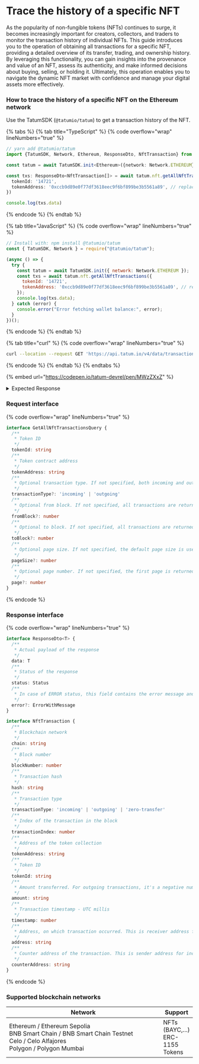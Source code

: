 # Trace the history of a specific NFT

As the popularity of non-fungible tokens (NFTs) continues to surge, it becomes increasingly important for creators, collectors, and traders to monitor the transaction history of individual NFTs. This guide introduces you to the operation of obtaining all transactions for a specific NFT, providing a detailed overview of its transfer, trading, and ownership history. By leveraging this functionality, you can gain insights into the provenance and value of an NFT, assess its authenticity, and make informed decisions about buying, selling, or holding it. Ultimately, this operation enables you to navigate the dynamic NFT market with confidence and manage your digital assets more effectively.

### How to trace the history of a specific NFT on the Ethereum network

Use the TatumSDK (`@tatumio/tatum`) to get a transaction history of the NFT.

{% tabs %}
{% tab title="TypeScript" %}
{% code overflow="wrap" lineNumbers="true" %}
```typescript
// yarn add @tatumio/tatum
import {TatumSDK, Network, Ethereum, ResponseDto, NftTransaction} from '@tatumio/tatum'

const tatum = await TatumSDK.init<Ethereum>({network: Network.ETHEREUM})

const txs: ResponseDto<NftTransaction[]> = await tatum.nft.getAllNftTransactions({
  tokenId: '14721',
  tokenAddress: '0xccb9d89e0f77df3618eec9f6bf899be3b5561a89', // replace with your collection
})

console.log(txs.data)
```
{% endcode %}
{% endtab %}

{% tab title="JavaScript" %}
{% code overflow="wrap" lineNumbers="true" %}
```javascript
// Install with: npm install @tatumio/tatum
const { TatumSDK, Network } = require("@tatumio/tatum");

(async () => {
  try {
    const tatum = await TatumSDK.init({ network: Network.ETHEREUM });
    const txs = await tatum.nft.getAllNftTransactions({
      tokenId: '14721',
      tokenAddress: '0xccb9d89e0f77df3618eec9f6bf899be3b5561a89', // replace with your collection
    });
    console.log(txs.data);
  } catch (error) {
    console.error("Error fetching wallet balance:", error);
  }
})();
```
{% endcode %}
{% endtab %}

{% tab title="curl" %}
{% code overflow="wrap" lineNumbers="true" %}
```bash
curl --location --request GET 'https://api.tatum.io/v4/data/transactions?tokenAddress=0xccb9d89e0f77df3618eec9f6bf899be3b5561a89&tokenId=14721&chain=ethereum'
```
{% endcode %}
{% endtab %}
{% endtabs %}

{% embed url="https://codepen.io/tatum-devrel/pen/MWzZXxZ" %}

<details>

<summary>Expected Response</summary>

<pre class="language-json5"><code class="lang-json5"><strong>[
</strong>  {
    "chain": "ethereum-mainnet",
    "hash": "0xbbac7d1a2196c5148958bcf4ef05658f8220ca3f0ce1ff6ae9e87f67b9c940c5",
    "address": "0x727ea45b2eb6abb2badd3dc7106d146e0dc0450d",
    "blockNumber": 14568283,
    "transactionIndex": 34,
    "transactionType": "nft",
    "transactionSubtype": "incoming",
    "amount": "1",
    "timestamp": 1649733396000,
    "tokenId": "14721",
    "tokenAddress": "0xccb9d89e0f77df3618eec9f6bf899be3b5561a89",
    "counterAddress": "0x0000000000000000000000000000000000000000"
  },
  {
    "chain": "ethereum-mainnet",
    "hash": "0xbbac7d1a2196c5148958bcf4ef05658f8220ca3f0ce1ff6ae9e87f67b9c940c5",
    "address": "0x0000000000000000000000000000000000000000",
    "blockNumber": 14568283,
    "transactionIndex": 34,
    "transactionType": "nft",
    "transactionSubtype": "outgoing",
    "amount": "-1",
    "timestamp": 1649733396000,
    "tokenId": "14721",
    "tokenAddress": "0xccb9d89e0f77df3618eec9f6bf899be3b5561a89",
    "counterAddress": "0x727ea45b2eb6abb2badd3dc7106d146e0dc0450d"
  }
]
</code></pre>

</details>

### Request interface

{% code overflow="wrap" lineNumbers="true" %}
```typescript
interface GetAllNftTransactionsQuery {
  /**
   * Token ID
   */
  tokenId: string
  /**
   * Token contract address
   */
  tokenAddress: string
  /**
   * Optional transaction type. If not specified, both incoming and outgoing transactions are returned.
   */
  transactionType?: 'incoming' | 'outgoing'
  /**
   * Optional from block. If not specified, all transactions are returned from the beginning of the blockchain.
   */
  fromBlock?: number
  /**
   * Optional to block. If not specified, all transactions are returned up till now.
   */
  toBlock?: number
  /**
   * Optional page size. If not specified, the default page size is used, which is 10.
   */
  pageSize?: number
  /**
   * Optional page number. If not specified, the first page is returned.
   */
  page?: number
}
```
{% endcode %}

### Response interface

{% code overflow="wrap" lineNumbers="true" %}
```typescript
interface ResponseDto<T> {
  /**
   * Actual payload of the response
   */
  data: T
  /**
   * Status of the response
   */
  status: Status
  /**
   * In case of ERROR status, this field contains the error message and detailed description
   */
  error?: ErrorWithMessage
}

interface NftTransaction {
  /**
   * Blockchain network
   */
  chain: string
  /**
   * Block number
   */
  blockNumber: number
  /**
   * Transaction hash
   */
  hash: string
  /**
   * Transaction type
   */
  transactionType: 'incoming' | 'outgoing' | 'zero-transfer'
  /**
   * Index of the transaction in the block
   */
  transactionIndex: number
  /**
   * Address of the token collection
   */
  tokenAddress: string
  /**
   * Token ID
   */
  tokenId: string
  /**
   * Amount transferred. For outgoing transactions, it's a negative number. For zero-transfer transactions, it's always 0. For incoming transactions, it's a positive number.
   */
  amount: string
  /**
   * Transaction timestamp - UTC millis
   */
  timestamp: number
  /**
   * Address, on which transaction occurred. This is receiver address for incoming transactions and sender address for outgoing transactions.
   */
  address: string
  /**
   * Counter address of the transaction. This is sender address for incoming transactions on `address` and receiver address for outgoing transactions on `address`.
   */
  counterAddress: string
}
```
{% endcode %}

### Supported blockchain networks

<table><thead><tr><th width="417">Network</th><th>Support</th></tr></thead><tbody><tr><td>Ethereum / Ethereum Sepolia<br>BNB Smart Chain / BNB Smart Chain Testnet<br>Celo / Celo Alfajores<br>Polygon / Polygon Mumbai</td><td>NFTs (BAYC,...)<br>ERC-1155 Tokens</td></tr></tbody></table>

